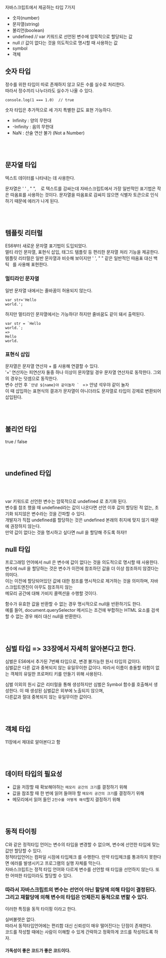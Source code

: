 자바스크립트에서 제공하는 타입 7가지
- 숫자(number) 
- 문자열(string)
- 불리언(boolean)
- undefined // var 키워드로 선언된 변수에 암묵적으로 할당되는 값
- null // 값이 없다는 것을 의도적으로 명시할 때 사용하는 값
- symbol
- 객체

## 숫자 타입
정수를 위한 타입이 따로 존재하지 않고 모든 수를 실수로 처리한다.   
따라서 정수끼리 나누더라도 실수가 나올 수 있다.
```
console.log(1 === 1.0)  // true
```

숫자 타입은 추가적으로 세 가지 특별한 값도 표현 가능하다.
- Infinity : 양의 무한대
- -Infinity : 음의 무한대
- NaN : 산술 연산 불가 (Not a Number)

<br>
<br>

## 문자열 타입
텍스트 데이터를 나타내는 데 사용한다.

문자열은 ' ' , " ", ` ` 로 텍스트를 감싸는데 자바스크립트에서 가장 일반적인 표기법은 작은 따옴표를 사용하는 것이다.
문자열을 따옴표로 감싸지 않으면 식별자 토큰으로 인식하기 때문에 에러가 나게 된다.

<br>
<br>

## 템플릿 리터럴
ES6부터 새로운 문자열 표기법이 도입되었다.   
멀티 라인 문자열, 표현식 삽입, 태그드 템플릿 등 편리한 문자열 처리 기능을 제공한다.   
템플릿 리터럴은 일반 문자열과 비슷해 보이지만 ' ', " " 같은 일반적인 따옴표 대신 백틱 ` `를 사용해 표현한다.   

### 멀티라인 문자열
일반 문자열 내에서는 줄바꿈이 허용되지 않는다.
```
var str='Hello
world.';
```
하지만 멀티라인 문자열에서는 가능하다! 하지만 줄바꿈도 같이 돼서 출력된다.
```
var str = `Hello
world.`;
=>
Hello
world.
```
### 표현식 삽입
문자열은 문자열 연산자 + 를 사용해 연결할 수 있다.   
'+' 연산자는 피연산자 둘중 하나 이상이 문자열일 경우 문자열 연산자로 동작한다. 그외의 경우는 덧셈으로 동작한다.   
변수 선언 후 ``` `안녕 ${name}야 같이놀자 `  ``` => 안녕 석우야 같이 놀자    
이 때 삽입하는 표현식의 결과가 문자열이 아니더라도 문자열로 타입이 강제로 변환되어 삽입된다.

<br>
<br>

## 불리언 타입

true / false

<br>
<br>

## undefined 타입

<br>
<br>

var 키워드로 선언한 변수는 암묵적으로 undefined 로 초기화 된다.   
변수를 참조 했을 때 undefined라는 값이 나온다면 선언 이후 값이 할당된 적 없는, 초기화 되지않은 변수라는 것을 간파할 수 있다.   
개발자가 직접 undefined를 할당하는 것은 undefined 본래의 취지에 맞지 않기 때문에 권장하지 않는다.   
만약 값이 없다는 것을 명시하고 싶다면 null 을 할당해 주도록 하자!!   

## null 타입

프로그래밍 언어에서 null 은 변수에 값이 없다는 것을 의도적으로 명시할 때 사용한다.   
변수에 null 을 할당하는 것은 변수가 이전에 참조하던 값을 더 이상 참조하지 않겠다는 의미다.   
이는 이전에 할당되어있던 값에 대한 참조를 명시적으로 제거하는 것을 의미하며, 자바스크립트엔진이 아무도 참조하지 않는   
메모리 공간에 대해 가비지 콜렉션을 수행할 것이다.   

함수가 유효한 값을 반환할 수 없는 경우 명시적으로 null을 반환하기도 한다.   
예를 들어, document.querySelector 메서드는 조건에 부합하는 HTML 요소를 검색할 수 없는 경우 에러 대신 null을 반환한다.

<br>
<br>

## 심벌 타입 => 33장에서 자세히 알아본다고 한다.
심벌은 ES6에서 추가된 7번째 타입으로, 변경 불가능한 원시 타입의 값이다.   
심벌값은 다른 값과 중복되지 않는 유일무이한 값이다. 따라서 이름이 충돌할 위험이 없는 객체의 유일한 프로퍼티 키를 만들기 위해 사용된다.   

심벌 이외의 원시 값은 리터럴을 통해 생성하지만 심벌은 Symbol 함수를 호출해서 생성한다. 이 때 생성된 심벌값은 외부에 노출되지 않으며,   
다른값과 절대 중복되지 않는 유일무이한 값이다.   

<br>
<br>

## 객체 타입
11장에서 제대로 알아본다고 함

<br>
<br>

## 데이터 타입의 필요성

- 값을 저장할 때 확보해야하는 ```메모리 공간의 크기```를 결정하기 위해
- 값을 참조할 때 한 번에 읽어 들여야 할 ```메모리 공간의 크기```를 결정하기 위해
- 메모리에서 읽어 들인 ```2진수를 어떻게 해석```할지 결정하기 위해

<br>
<br>

## 동적 타이핑
C와 같은 정적타입 언어는 변수의 타입을 변경할 수 없으며, 변수에 선언한 타입에 맞는 값만 할당할 수 있다.   
정적타입언어는 컴파일 시점에 타입체크 를 수행한다. 만약 타입체크를 통과하지 못한다면 에러를 발생시키고 프로그램의 실행 자체를 막는다.   
자바스크립트는 정적 타입 언어와 다르게 변수를 선언할 때 타입을 선언하지 않는다. 또한 어떠한 타입이라도 할당할 수 있다.   

### 따라서 자바스크립트의 변수는 선언이 아닌 할당에 의해 타입이 결정된다. 그리고 재할당에 의해 변수의 타입은 언제든지 동적으로 변할 수 있다.
이러한 특징을 동적 타이핑 이라고 한다.

실버불렛은 없다.   
따라서 동적타입언어에는 편리함 대신 신뢰성이 매우 떨어진다는 단점이 존재한다.   
코드를 작성할 때에는 사람이 이해할 수 있게 간략하고 정확하게 코드를 작성하도록 하자.


#### 가독성이 좋은 코드가 좋은 코드이다.













